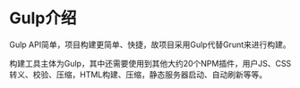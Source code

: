 # Gulp介绍

Gulp API简单，项目构建更简单、快捷，故项目采用Gulp代替Grunt来进行构建。

构建工具主体为Gulp，其中还需要使用到其他大约20个NPM插件，用户JS、CSS转义、校验、压缩，HTML构建、压缩，静态服务器启动、自动刷新等等。

